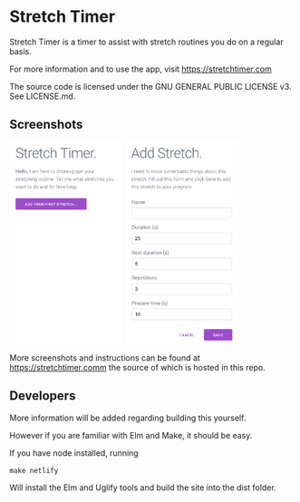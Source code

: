 # Stretch Timer

Stretch Timer is a timer to assist with stretch routines you do on a regular basis.

For more information and to use the app, visit https://stretchtimer.com

The source code is licensed under the GNU GENERAL PUBLIC LICENSE v3. See LICENSE.md.

## Screenshots

<img src="assets/home.png?raw=true" width="200" alt="Home Screen Screenshot">
<img src="assets/addfirststretch.png?raw=true" width="200" alt="Home Screen Screenshot">

More screenshots and instructions can be found at https://stretchtimer.comm the source of which is hosted in this repo.

## Developers

More information will be added regarding building this yourself.

However if you are familiar with Elm and Make, it should be easy.

If you have node installed, running 

```
make netlify
```

Will install the Elm and Uglify tools and build the site into the dist folder.